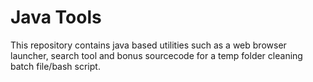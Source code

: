 Java Tools
===============
This repository contains java based utilities such as a web browser launcher, search tool and bonus sourcecode for a temp folder cleaning batch file/bash script.
